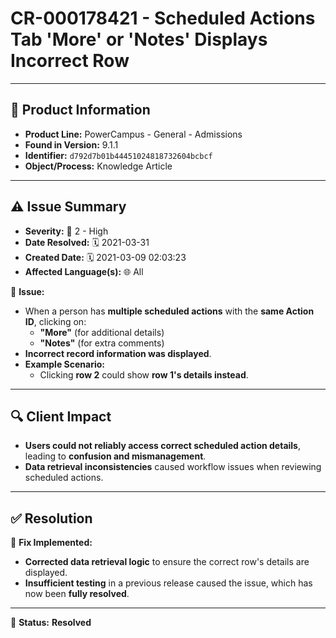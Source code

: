 # CR-000178421 - Scheduled Actions Tab 'More' or 'Notes' Displays Incorrect Row

---

## 📌 Product Information
- **Product Line:** PowerCampus - General - Admissions  
- **Found in Version:** 9.1.1  
- **Identifier:** `d792d7b01b44451024818732604bcbcf`  
- **Object/Process:** Knowledge Article  

---

## ⚠️ Issue Summary
- **Severity:** 🔴 2 - High  
- **Date Resolved:** 🗓️ 2021-03-31  
- **Created Date:** 🗓️ 2021-03-09 02:03:23  
- **Affected Language(s):** 🌐 All  

🔹 **Issue:**  
- When a person has **multiple scheduled actions** with the **same Action ID**, clicking on:  
  - **"More"** (for additional details)  
  - **"Notes"** (for extra comments)  
- **Incorrect record information was displayed**.  
- **Example Scenario:**  
  - Clicking **row 2** could show **row 1's details instead**.  

---

## 🔍 Client Impact
- **Users could not reliably access correct scheduled action details**, leading to **confusion and mismanagement**.  
- **Data retrieval inconsistencies** caused workflow issues when reviewing scheduled actions.  

---

## ✅ Resolution
🔧 **Fix Implemented:**  
- **Corrected data retrieval logic** to ensure the correct row's details are displayed.  
- **Insufficient testing** in a previous release caused the issue, which has now been **fully resolved**.  

---

🚀 **Status:** **Resolved**
